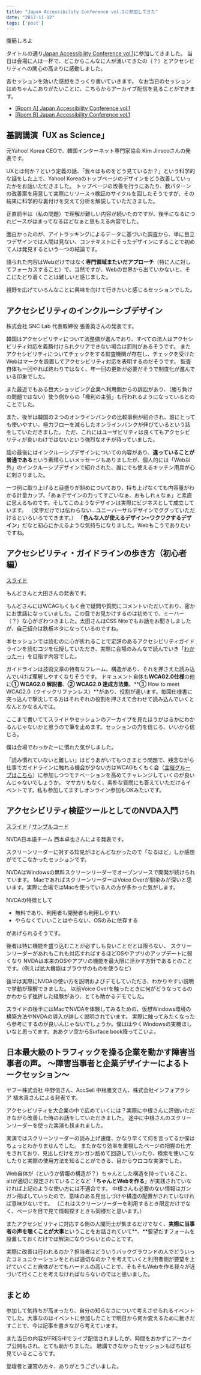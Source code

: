 ```yaml
---
title: "Japan Accessibility Conference vol.1に参加してきた"
date: "2017-11-12"
tags: ['post']
---
```


腹筋しろよ

タイトルの通り[Japan Accessibility Conference vol.1](https://connpass.com/event/68762/)に参加してきました。 当日は会場に人は一杯で、どこからこんなに人が湧いてきたの（？）とアクセシビリティへの関心の高まりに感動しました。

各セッションを効いた感想をさっくり書いていきます。 なお当日のセッションはめちゃんこありがたいことに、こちらからアーカイブ配信を見ることができます。

- [\[Room A\] Japan Accessibility Conference vol.1](https://freshlive.tv/tech-conference/168860)
- [\[Room B\] Japan Accessibility Conference vol.1](https://freshlive.tv/tech-conference/168863)

## 基調講演「UX as Science」

元Yahoo! Korea CEOで、韓国インターネット専門家協会 Kim Jinsooさんの発表です。

UXとは何か？という定義の話、「我々はものをどう見ているか？」という科学的な話をした上で、Yahoo! Koreaのトップページのデザインをどう改善していったかをお話いただきました。 トップページの改善を行うにあたり、数パターンの改善案を用意して実際にリリース→検証のサイクルを回したそうですが、その結果に科学的な裏付けを交えて分析を解説していただきました。

正直前半は（私の問題）で理解が難しい内容が続いたのですが、後半になるにつれピースがはまってなるほどなぁと思もえる内容でした。

面白かったのが、アイトラッキングによるデータに基づいた調査から、単に目立つデザインでは人間は見ない、コンテキストにそったデザインにすることで初めて人は発見するという一つの結論です。

語られた内容はWebだけではなく**専門領域またいだアプローチ**（特に人に対してフォーカスすること）で、当然ですが、Webの世界から出ていかないと、そこにたどり着くことは難しいと感じました。

視野を広げていろんなことに興味を向けて行きたいと感じるセッションでした。

## アクセシビリティのインクルーシブデザイン

株式会社 SNC Lab 代表取締役 張善英さんの発表です。

韓国はアクセシビリティについて法整備が進んでおり、すべての法人はアクセシビリティ対応を義務付けられクリアできない場合は罰則があるそうです。 またアクセシビリティについてチェックをする監査機関が存在し、チェックを受けたWebはマークを設置してアクセシビリティ対応を表明するのだそうです。 監査自体も一回やれば終わりではなく、年一回の更新が必要だそうで制度化が進んでいる印象でした。

また最近でもある巨大ショッピング企業へ利用側からの訴訟があり、（勝ち負けの問題ではない）使う側からの「権利の主張」も行われるようになっているとのことでした。

また、後半は韓国の２つのオンラインバンクの比較事例が紹介され、誰にとっても使いやすい、極力フローを減らしたオンラインバンクが伸びているという話をしていただきました。 ただ、これにはユーザビリティは良くてもアクセシビリティが良いわけではないという強烈なオチが待っていました。

話の最後にはインクルーシブデザインについての内容があり、**違っていることが普通である**という素晴らしいメッセージもありましたが、個人的には「Web以外」のインクルーシブデザインで紹介された、誰にでも使えるキッチン用具が心に刺さりました。

一つ例に取り上げると目盛りが斜めについており、持ち上げなくても内容量がわかる計量カップ、「あぁデザインの力ってすごいなぁ、おもしれぇなぁ」と素直に思えるものです。そしてこのようなデザインは実際にビジネスとして成立しています。 （文字だけでは伝わらない...ユニーバーサルデザインでググっていただけるといろいろでてきます。） 「**色んな人が使えるデザイン=ワクワクするデザイン**」だなと初心にかえるような気持ちになりました。Webもこうでありたいですね。

## アクセシビリティ・ガイドラインの歩き方（初心者編）

[スライド](https://docs.google.com/presentation/d/1U74164uPJsHQU12OcAeZPVwfwCzAWJy6hSPZyCxG8kM/edit#slide=id.p)

もんどさんと大田さんの発表です。

もんどさんにはWCAGもくもく会で疑問や質問にコメントいただいており、密かにお世話になっていました。この目でお見かけするのは初めてで、ミーハー（？）な心がざわつきました。太田さんはCSS Niteでもお話をお聞きしましたが、自己紹介は鉄板ネタになっているのですね。

本セッションでは読むのに心が折れることで定評のあるアクセシビリティガイドラインを読むコツを伝授していただき、実際に会場のみんなで読んでいき「[わかったー](https://www.google.co.jp/search?biw=1389&bih=925&tbm=isch&sa=1&ei=iuwHWtGBF8Sa8QX8r5DIBw&q=%E9%A0%AD%E3%81%AE%E3%82%8F%E3%82%8B%E3%81%84%E4%BA%BA&oq=%E9%A0%AD%E3%81%AE%E3%82%8F%E3%82%8B%E3%81%84%E4%BA%BA&gs_l=psy-ab.3..0i4i37k1l8.2199.4157.0.4413.18.18.0.0.0.0.100.1401.16j1.17.0....0...1.1j4.64.psy-ab..2.16.1299...0j0i4k1.0.iVrp6Rsp3Ms)」を目指す内容でした。

ガイドラインは技術文章の特有なフレーム、構造があり、それを押さえた読み込んでいけば理解しやすくなりそうです。 ドキュメント自体も**WCAG2.0仕様**の他に**① WCAG2.0 解説書**、**② WCAG2.0 達成方法集**、**③ How to meet WCAG2.0（クイックリファンレス）**があり、役割が違います。毎回仕様書に突っ込んで撃沈してる方はそれぞれの役割を押さえて合わせて読み込んでいくとなんとかなるんでは。

ここまで書いててスライドやセッションのアーカイブを見たほうがはるかにわかるんじゃないかと思うので筆を止めます。セッションの力を信じろ、いいから信じろ。

僕は会場でわっかたーに慣れた気がしました。

「読み慣れていないと難しい」はどうあがいてもつきまとう問題で、残念ながら仕事でガイドラインに触れる機会が少ない方はWCAGもくもく会（[主催グループはこちら](https://ca11y.connpass.com/)）に参加しつつモチベーションを高めてチャレンジしていくのが良いんじゃないでしょうか。 マサカリもなく、素朴な質問にも答えていただけるイベントです。私も参加してますしオンライン参加もOKみたいです。

## アクセシビリティ検証ツールとしてのNVDA入門

[スライド](https://www.slideshare.net/nishimotz/171111-nishimotonvdajpv2) / [サンプルコード](https://gist.github.com/nishimotz/b3a4b4676a60c1067e8ebac419908f64)

NVDA日本語チーム 西本卓也さんによる発表です。

スクリーンリーダーに対する知見がほとんどなかったので「なるほど」しか感想がでてこなかったセッションです。

NVDAはWindowsの無料スクリーンリーダーでオープンソースで開発が続けられています。 MacであればスクリーンリーダーはVoice Overが馴染みが深いと思います。実際に会場ではMacを使っている人の方が多かった気がします。

NVDAの特徴として

- 無料であり、利用者も開発者も利用しやすい
- やらなくていいことはやらない、OSのみに依存する

があげられるそうです。

後者は特に機能を盛り込むことが必ずしも良いことだとは限らない、 スクリーンリーダーがあれもこれも対応すればするほどOSやアプリのアップデートに弱くなり NVDAは本来のOSやアプリの機能を最大限に活かす方針であるとのことです。（例えば拡大機能はブラウザのものを使うなど）

後半は実際にNVDAの使い方を説明およびデモしていただき、わかりやすい説明で挙動が理解できました。 以前Voice Overを触ったときに何がどうなってるのかわからず挫折した経験があり、とても助かるデモでした。

スライドの後半にはMacでNVDAを体験してみるための、仮想Windows環境の構築方法やNVDAの導入が詳しく説明されています。 実際に触ってみたくなったら参考にするのが良いんじゃないでしょうか。僕ははやくWindowsの実機ほしいなと思ってます。ああクソ空からSurface book降ってこいよ。

## 日本最大級のトラフィックを操る企業を動かす障害当事者の声。 〜障害当事者と企業デザイナーによるトークセッション〜

ヤフー株式会社 中野信さん、AccSell 中根雅文さん、株式会社インフォアクシア 植木真さんによる発表です。

アクセシビリティを大企業の中で広めていくには？実際に中根さんに評価いただきながら改善した時のお話をしていただきました。 途中に中根さんのスクリーンリーダーを使った実演も挟まれました。

実演ではスクリーンリーダーの読み上げ速度、かなり早くて何を言ってるか僕はちょっとわかりませんでした。 またかなり効率を重視したページの把握の仕方をされており、見出しだけをガンガン舐めて回遊していったり、検索を使いこなしたりと実際の使用方法を知ることができる、目からウロコな実演でした。

Web自体が（というか情報の構造が？）ちゃんとした構造を持っていること、altが適切に設定されていることなど「**ちゃんとWebを作る**」が実践されていなければ上記のような使い方には不適合です。 中根さんも必要のない情報はガンガン飛ばしていったので、意味のある見出しづけや構造の配置がされていなければ意味がないです。 （これはスクリーンリーダーを利用するとき限定だけでなく、ページを目で見て情報探すときも同様だと思います。）

またアクセシビリティに対応する側の人間同士が集まるだけでなく、**実際に当事者の声を聴くことが大事**ということをお話されていて**、**要望だすフォームを設置しておくだけでは解決になりづらいとのことです。

実際に改善は行われるのか？担当者はどういうバックグラウンドの人でどういったコミュニケーションをとれば適切なのか？を考えていくと利用者側が要望を上げていくこと自体がとてもハードルの高いことで、そもそもWebを作る我々が近づいて行くことを考えなければならないのではと思いました。

## まとめ

参加して気持ちが高まったり、自分の知らなさについて考えさせられるイベントでした。大事なのはイベントに参加したことで明日から何か変えるために動きだすことで、今は記事を書きながら考えています。

また当日の内容がFRESH!でライブ配信されましたが、時間をおかずにアーカイブ公開もされ、とても助かりました。 聴講できなかったセッションもぼちぼち見ているところです。

登壇者と運営の方々、ありがとうございました。
